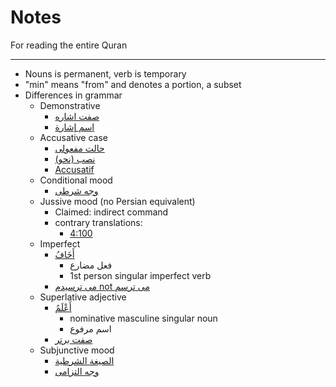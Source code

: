 # Notes
For reading the entire Quran

---

- Nouns is permanent, verb is temporary
- "min" means "from" and denotes a portion, a subset
- Differences in grammar
    - Demonstrative
        - [صفت اشاره](https://fa.wikipedia.org/wiki/صفت_اشاره)
        - [اسم إشارة](https://ar.wikipedia.org/wiki/اسم_إشارة)
    - Accusative case
        - [حالت مفعولی](https://fa.wikipedia.org/wiki/حالت_مفعولی)
        - [نصب (نحو)](https://ar.wikipedia.org/wiki/نصب_(نحو))
        - [Accusatif](https://fr.wikipedia.org/wiki/Accusatif)
    - Conditional mood
        - [وجه شرطی](https://fa.wikipedia.org/wiki/وجه_شرطی)
    - Jussive mood (no Persian equivalent)
        - Claimed: indirect command
        - contrary translations:
            - [4:100](https://quran.com/4/100)
    - Imperfect
        - [أَخَافُ](https://corpus.quran.com/wordmorphology.jsp?location=(39:13:3))
            - فعل مضارع
            - 1st person singular imperfect verb
        - [می ترسیدم not می ترسم](https://en.wikipedia.org/wiki/Imperfect#Persian)
    - Superlative adjective
        - [أَعْلَمُ](https://corpus.quran.com/wordmorphology.jsp?location=(20:104:2))
            - nominative masculine singular noun
            - اسم مرفوع
        - [صفت برتر](https://fa.wikipedia.org/wiki/صفت_برتر)
    - Subjunctive mood
        - [الصيغة الشرطية](https://ar.wikipedia.org/wiki/الصيغة_الشرطية)
        - [وجه التزامی](https://fa.wikipedia.org/wiki/وجه_التزامی)